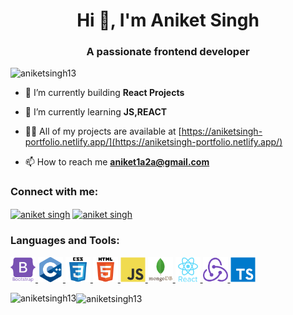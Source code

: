 <h1 align="center">Hi 👋, I'm Aniket Singh</h1>
<h3 align="center">A passionate frontend developer </h3>

<p align="left"> <img src="https://komarev.com/ghpvc/?username=aniketsingh13&label=Profile%20views&color=0e75b6&style=flat" alt="aniketsingh13" /> </p>

- 🔭 I’m currently building **React Projects**

- 🌱 I’m currently learning **JS,REACT**

- 👨‍💻 All of my projects are available at [https://aniketsingh-portfolio.netlify.app/](https://aniketsingh-portfolio.netlify.app/)

- 📫 How to reach me **aniket1a2a@gmail.com**

<h3 align="left">Connect with me:</h3>
<p align="left">
<a href="https://twitter.com/ANIKETS42266714" target="blank"><img align="center" src="https://raw.githubusercontent.com/rahuldkjain/github-profile-readme-generator/master/src/images/icons/Social/twitter.svg" alt="aniket singh" height="30" width="40" /></a>
<a href="https://www.linkedin.com/in/aniket-singh-3332a5198/" target="blank"><img align="center" src="https://raw.githubusercontent.com/rahuldkjain/github-profile-readme-generator/master/src/images/icons/Social/linked-in-alt.svg" alt="aniket singh" height="30" width="40" /></a>
</p>

<h3 align="left">Languages and Tools:</h3>
<p align="left"> <a href="https://getbootstrap.com" target="_blank" rel="noreferrer"> <img src="https://raw.githubusercontent.com/devicons/devicon/master/icons/bootstrap/bootstrap-plain-wordmark.svg" alt="bootstrap" width="40" height="40"/> </a> <a href="https://www.w3schools.com/cpp/" target="_blank" rel="noreferrer"> <img src="https://raw.githubusercontent.com/devicons/devicon/master/icons/cplusplus/cplusplus-original.svg" alt="cplusplus" width="40" height="40"/> </a> <a href="https://www.w3schools.com/css/" target="_blank" rel="noreferrer"> <img src="https://raw.githubusercontent.com/devicons/devicon/master/icons/css3/css3-original-wordmark.svg" alt="css3" width="40" height="40"/> </a> <a href="https://www.w3.org/html/" target="_blank" rel="noreferrer"> <img src="https://raw.githubusercontent.com/devicons/devicon/master/icons/html5/html5-original-wordmark.svg" alt="html5" width="40" height="40"/> </a> <a href="https://developer.mozilla.org/en-US/docs/Web/JavaScript" target="_blank" rel="noreferrer"> <img src="https://raw.githubusercontent.com/devicons/devicon/master/icons/javascript/javascript-original.svg" alt="javascript" width="40" height="40"/> </a> <a href="https://www.mongodb.com/" target="_blank" rel="noreferrer"> <img src="https://raw.githubusercontent.com/devicons/devicon/master/icons/mongodb/mongodb-original-wordmark.svg" alt="mongodb" width="40" height="40"/> </a> <a href="https://reactjs.org/" target="_blank" rel="noreferrer"> <img src="https://raw.githubusercontent.com/devicons/devicon/master/icons/react/react-original-wordmark.svg" alt="react" width="40" height="40"/> </a> <a href="https://redux.js.org" target="_blank" rel="noreferrer"> <img src="https://raw.githubusercontent.com/devicons/devicon/master/icons/redux/redux-original.svg" alt="redux" width="40" height="40"/> </a> <a href="https://www.typescriptlang.org/" target="_blank" rel="noreferrer"> <img src="https://raw.githubusercontent.com/devicons/devicon/master/icons/typescript/typescript-original.svg" alt="typescript" width="40" height="40"/> </a> </p>

<p><img align="left" src="https://github-readme-stats.vercel.app/api/top-langs?username=aniketsingh13&show_icons=true&locale=en&layout=compact" alt="aniketsingh13" /></p>



<p><img align="center" src="https://github-readme-streak-stats.herokuapp.com/?user=aniketsingh13&" alt="aniketsingh13" /></p>



